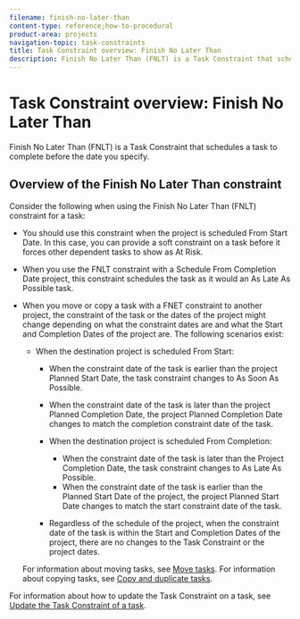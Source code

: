 ```yaml
---
filename: finish-no-later-than
content-type: reference;how-to-procedural
product-area: projects
navigation-topic: task-constraints
title: Task Constraint overview: Finish No Later Than
description: Finish No Later Than (FNLT) is a Task Constraint that schedules a task to complete before the date you specify.
---
```


# Task Constraint overview: Finish No Later Than

Finish No Later Than (FNLT) is a Task Constraint that schedules a task to complete before the date you specify.

## Overview of the Finish No Later Than constraint

Consider the following when using the Finish No Later Than (FNLT) constraint for a task:

* You should use this constraint when the project is scheduled From Start Date. In this case, you can provide a soft constraint on a task before it forces other dependent tasks to show as At Risk.
* When you use the FNLT constraint with a Schedule From Completion Date project, this constraint schedules the task as it would an As Late As Possible task.
* When you move or copy a task with a FNET constraint to another project, the constraint of the task or the dates of the project might change depending on what the constraint dates are and what the Start and Completion Dates of the project are. The following scenarios exist:

   * When the destination project is scheduled From Start:

      * When the constraint date of the task is earlier than the project Planned Start Date, the task constraint changes to As Soon As Possible. 
      * When the constraint date of the task is later than the project Planned Completion Date, the project Planned Completion Date changes to match the completion constraint date of the task.

      * When the destination project is scheduled From Completion:

         * When the constraint date of the task is later than the Project Completion Date, the task constraint changes to As Late As Possible. 
         * When the constraint date of the task is earlier than the Planned Start Date of the project, the project Planned Start Date changes to match the start constraint date of the task.

      * Regardless of the schedule of the project, when the constraint date of the task is within the Start and Completion Dates of the project, there are no changes to the Task Constraint or the project dates.

  For information about moving tasks, see [Move tasks](../../../manage-work/tasks/manage-tasks/move-tasks.md). For information about copying tasks, see [Copy and duplicate tasks](../../../manage-work/tasks/manage-tasks/copy-and-duplicate-tasks.md).

For information about how to update the Task&nbsp;Constraint on a task, see [Update the Task Constraint of a task](../../../manage-work/tasks/task-constraints/update-task-constraint-of-task.md).

<!--
<div data-mc-conditions="QuicksilverOrClassic.Draft mode">
<h2><a name="using-FNLT"></a>Use the Finish No Later Than constraint</h2>
<p>To update the Task Constraint to Finish No Later Than:</p>
<ol>
<li value="1">Go to a task whose Task Constraint you want to update.</li>
<li value="2"> Click <strong>Edit Task</strong>. </li>
<li value="3">In the <strong>Overview</strong> section, expand the <strong>Task Constraint</strong> drop-down menu.</li>
<li value="4"> <p>Select <strong>Finish No Later Than</strong>.</p> <p> <img src="assets/fnlt-350x266.png" alt="FNLT.png" style="width: 350;height: 266;"> </p> </li>
<li value="5"> <p>Specify a <strong>Planned Completion Date</strong>.</p> <p>You must complete the task on and not later than this date. </p> </li>
<li value="6">Click <strong>Save Changes</strong>.</li>
</ol>
</div>
-->

